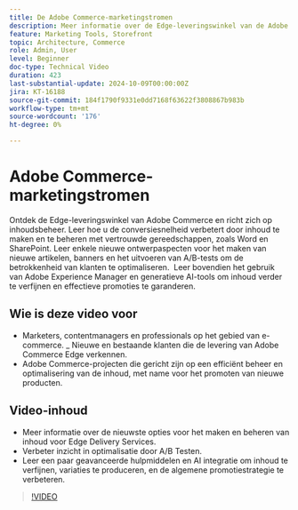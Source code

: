 ```yaml
---
title: De Adobe Commerce-marketingstromen
description: Meer informatie over de Edge-leveringswinkel van de Adobe met een overzicht van het contentbeheer dat helpt bij de marketingstroom.
feature: Marketing Tools, Storefront
topic: Architecture, Commerce
role: Admin, User
level: Beginner
doc-type: Technical Video
duration: 423
last-substantial-update: 2024-10-09T00:00:00Z
jira: KT-16188
source-git-commit: 184f1790f9331e0dd7168f63622f3808867b983b
workflow-type: tm+mt
source-wordcount: '176'
ht-degree: 0%

---
```



# Adobe Commerce-marketingstromen

Ontdek de Edge-leveringswinkel van Adobe Commerce en richt zich op inhoudsbeheer. Leer hoe u de conversiesnelheid verbetert door inhoud te maken en te beheren met vertrouwde gereedschappen, zoals Word en SharePoint. Leer enkele nieuwe ontwerpaspecten voor het maken van nieuwe artikelen, banners en het uitvoeren van A/B-tests om de betrokkenheid van klanten te optimaliseren. &#x200B; Leer bovendien het gebruik van Adobe Experience Manager en generatieve AI-tools om inhoud verder te verfijnen en effectieve promoties te garanderen. &#x200B;

## Wie is deze video voor

- Marketers, contentmanagers en professionals op het gebied van e-commerce.
_ Nieuwe en bestaande klanten die de levering van Adobe Commerce Edge verkennen.
- Adobe Commerce-projecten die gericht zijn op een efficiënt beheer en optimalisering van de inhoud, met name voor het promoten van nieuwe producten.

## Video-inhoud

- Meer informatie over de nieuwste opties voor het maken en beheren van inhoud voor Edge Delivery Services. &#x200B;
- Verbeter inzicht in optimalisatie door A/B Testen.
- Leer een paar geavanceerde hulpmiddelen en AI integratie om inhoud te verfijnen, variaties te produceren, en de algemene promotiestrategie te verbeteren. &#x200B;

>[!VIDEO](https://video.tv.adobe.com/v/3433527?learn=on)
